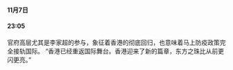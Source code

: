 #### 11月7日
#### 23:05

官府高层尤其是李家超的参与，象征着香港的彻底回归，也意味着马上防疫政策完全接轨国际。
“香港已经重返国际舞台。香港迎来了新的篇章，东方之珠比从前更闪更亮。”

[](https://ishare.ifeng.com/c/s/v004nky--JNaXYL13B3Q-_TGGSvrlzLfhwBJ19--oPgCfVfEWE__?spss=np&channelId=&aman=34j9e2L168y7f8Y511j881f244ob620164Pa16Z8d9&gud=61b760V149)
